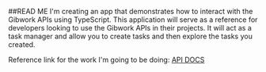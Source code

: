 ##READ ME
I'm creating an app that demonstrates how to interact with the Gibwork APIs using TypeScript. 
This application will serve as a reference for developers looking to use the Gibwork APIs in their projects.
It will act as a task manager and allow you to create tasks and then explore the tasks you created. 

Reference link for the work I'm going to be doing:
[API DOCS]([url](https://gibwork.readme.io/reference/creating-task-without-authentication))

